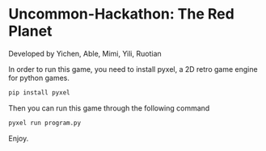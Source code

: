 # Uncommon-Hackathon: The Red Planet
Developed by Yichen, Able, Mimi, Yili, Ruotian

In order to run this game, you need to install pyxel, a 2D retro game engine for python games.
```python
pip install pyxel
```
Then you can run this game through the following command
```python
pyxel run program.py
```
Enjoy.